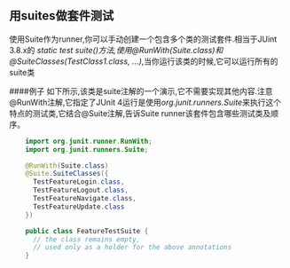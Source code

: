用suites做套件测试
------

使用Suite作为runner,你可以手动创建一个包含多个类的测试套件.相当于JUint 3.8.x的 *static test suite()*方法,使用*@RunWith(Suite.class)*和*@SuiteClasses(TestClass1.class, ...)*,当你运行该类的时候,它可以运行所有的suite类

####例子
如下所示,该类是suite注解的一个演示,它不需要实现其他内容.注意@RunWith注解,它指定了JUnit 4运行是使用*org.junit.runners.Suite*来执行这个特点的测试类,它结合@Suite注解,告诉Suite runner该套件包含哪些测试类及顺序。
```java
    import org.junit.runner.RunWith;
    import org.junit.runners.Suite;

    @RunWith(Suite.class)
    @Suite.SuiteClasses({
      TestFeatureLogin.class,
      TestFeatureLogout.class,
      TestFeatureNavigate.class,
      TestFeatureUpdate.class
    })

    public class FeatureTestSuite {
      // the class remains empty,
      // used only as a holder for the above annotations
    }
```